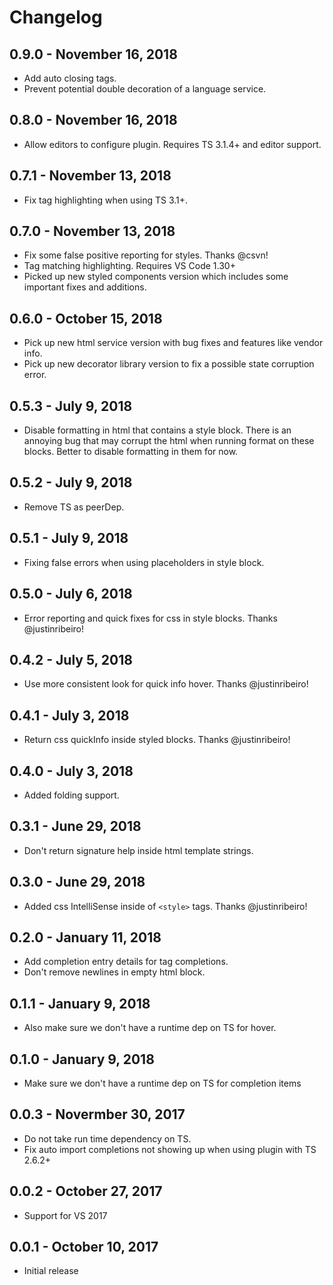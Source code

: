 # Changelog

## 0.9.0 - November 16, 2018
- Add auto closing tags.
- Prevent potential double decoration of a language service.

## 0.8.0 - November 16, 2018
- Allow editors to configure plugin. Requires TS 3.1.4+ and editor support.

## 0.7.1 - November 13, 2018
- Fix tag highlighting when using TS 3.1+.

## 0.7.0 - November 13, 2018
- Fix some false positive reporting for styles. Thanks @csvn!
- Tag matching highlighting. Requires VS Code 1.30+
- Picked up new styled components version which includes some important fixes and additions.

## 0.6.0 - October 15, 2018
- Pick up new html service version with bug fixes and features like vendor info.
- Pick up new decorator library version to fix a possible state corruption error.

## 0.5.3 - July 9, 2018
- Disable formatting in html that contains a style block. There is an annoying bug that may corrupt the html when running format on these blocks. Better to disable formatting in them for now.

## 0.5.2 - July 9, 2018
- Remove TS as peerDep.

## 0.5.1 - July 9, 2018
- Fixing false errors when using placeholders in style block.

## 0.5.0 - July 6, 2018
- Error reporting and quick fixes for css in style blocks. Thanks @justinribeiro!

## 0.4.2 - July 5, 2018
- Use more consistent look for quick info hover. Thanks @justinribeiro!

## 0.4.1 - July 3, 2018
- Return css quickInfo inside styled blocks. Thanks @justinribeiro!

## 0.4.0 - July 3, 2018
- Added folding support.

## 0.3.1 - June 29, 2018
- Don't return signature help inside html template strings.

## 0.3.0 - June 29, 2018
- Added css IntelliSense inside of `<style>` tags. Thanks @justinribeiro!

## 0.2.0 - January 11, 2018
- Add completion entry details for tag completions.
- Don't remove newlines in empty html block.

## 0.1.1 - January 9, 2018
- Also make sure we don't have a runtime dep on TS for hover.

## 0.1.0 - January 9, 2018
- Make sure we don't have a runtime dep on TS for completion items

## 0.0.3 - Novermber 30, 2017
- Do not take run time dependency on TS.
- Fix auto import completions not showing up when using plugin with TS 2.6.2+

## 0.0.2 - October 27, 2017
- Support for VS 2017

## 0.0.1 - October 10, 2017
- Initial release